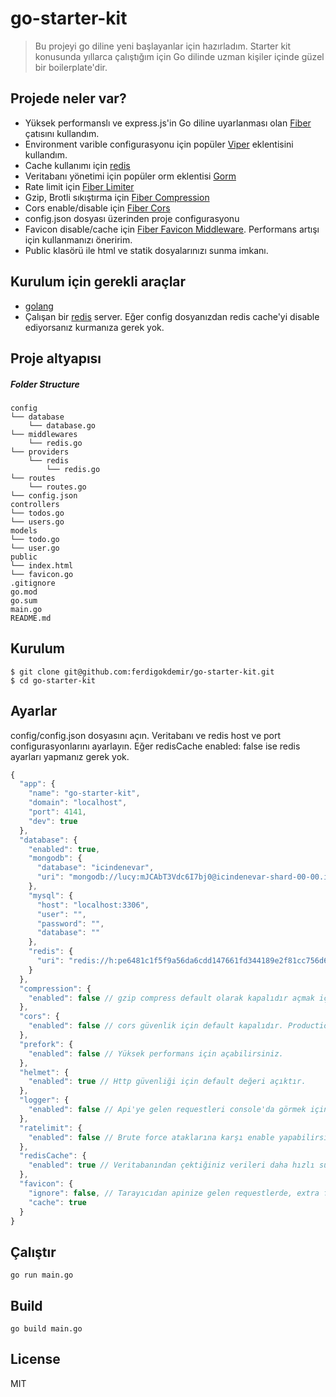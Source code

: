 # go-starter-kit

> Bu projeyi go diline yeni başlayanlar için hazırladım. Starter kit konusunda yıllarca çalıştığım için Go dilinde uzman kişiler içinde güzel bir boilerplate'dir.

## Projede neler var?

* Yüksek performanslı ve express.js'in Go diline uyarlanması olan [Fiber](https://gofiber.io) çatısını kullandım.
* Environment varible configurasyonu için popüler [Viper](https://github.com/spf13/viper) eklentisini kullandım.
* Cache kullanımı için [redis](https://github.com/go-redis/redis)
* Veritabanı yönetimi için popüler orm eklentisi [Gorm](https://gorm.io/)
* Rate limit için [Fiber Limiter](https://github.com/gofiber/limiter)
* Gzip, Brotli sıkıştırma için [Fiber Compression](https://github.com/gofiber/compression)
* Cors enable/disable için [Fiber Cors](https://github.com/gofiber/cors)
* config.json dosyası üzerinden proje configurasyonu
* Favicon disable/cache için [Fiber Favicon Middleware](https://github.com/gofiber/fiber/middleware). Performans artışı için kullanmanızı öneririm.
* Public klasörü ile html ve statik dosyalarınızı sunma imkanı.

## Kurulum için gerekli araçlar

* [golang](https://golang.org/)
* Çalışan bir [redis](https://redis.io/) server. Eğer config dosyanızdan redis cache'yi disable ediyorsanız kurmanıza gerek yok.

## Proje altyapısı

##### Folder Structure
```
config
└── database
    └── database.go
└── middlewares
    └── redis.go
└── providers
    └── redis
        └── redis.go 
└── routes
    └── routes.go 
└── config.json
controllers
└── todos.go
└── users.go
models
└── todo.go
└── user.go
public
└── index.html
└── favicon.go
.gitignore
go.mod
go.sum
main.go
README.md
```

## Kurulum

```
$ git clone git@github.com:ferdigokdemir/go-starter-kit.git
$ cd go-starter-kit
```

## Ayarlar
config/config.json dosyasını açın. Veritabanı ve redis host ve port configurasyonlarını ayarlayın. Eğer redisCache enabled: false ise redis ayarları yapmanız gerek yok.
```javascript
{
  "app": {
    "name": "go-starter-kit",
    "domain": "localhost",
    "port": 4141,
    "dev": true
  },
  "database": {
    "enabled": true,
    "mongodb": {
      "database": "icindenevar",
      "uri": "mongodb://lucy:mJCAbT3Vdc6I7bj0@icindenevar-shard-00-00.iby7b.mongodb.net:27017,icindenevar-shard-00-01.iby7b.mongodb.net:27017,icindenevar-shard-00-02.iby7b.mongodb.net:27017/icindenevar?ssl=true&replicaSet=atlas-6y38ji-shard-0&authSource=admin&retryWrites=true&w=majority"
    },
    "mysql": {
      "host": "localhost:3306",
      "user": "",
      "password": "",
      "database": ""
    },
    "redis": {
      "uri": "redis://h:pe6481c1f5f9a56da6cdd147661fd344189e2f81cc756d640f2a7a4ce6bc769a6@ec2-54-158-192-49.compute-1.amazonaws.com:22079"
    }
  },
  "compression": {
    "enabled": false // gzip compress default olarak kapalıdır açmak için true yapın
  },
  "cors": {
    "enabled": false // cors güvenlik için default kapalıdır. Production ortamında false yapın.
  },
  "prefork": {
    "enabled": false // Yüksek performans için açabilirsiniz.
  },
  "helmet": {
    "enabled": true // Http güvenliği için default değeri açıktır.
  },
  "logger": {
    "enabled": false // Api'ye gelen requestleri console'da görmek için true yapın
  },
  "ratelimit": {
    "enabled": false // Brute force ataklarına karşı enable yapabilirsiniz.
  },
  "redisCache": {
    "enabled": true // Veritabanından çektiğiniz verileri daha hızlı sunmak için redis'e kaydedin.
  },
  "favicon": {
    "ignore": false, // Tarayıcıdan apinize gelen requestlerde, extra favicon isteğide atılır. Buda gereksiz disk okuması demektir. Ignore true yaparsanız performans artışı sağlar. Veya cache true yapın.
    "cache": true
  }
}

```

## Çalıştır
``` 
go run main.go
```

## Build

```
go build main.go
```

## License
MIT
